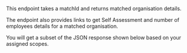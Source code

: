 <p>This endpoint takes a matchId and returns matched organisation details.</p>
<p>The endpoint also provides links to get Self Assessment and number of employees details for a matched organisation.</p>
<p>You will get a subset of the JSON response shown below based on your assigned scopes.</p>